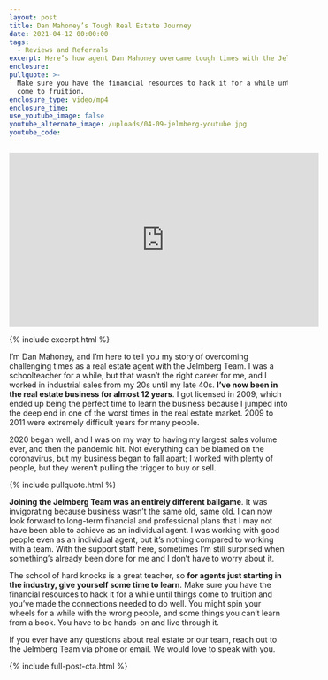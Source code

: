 ```yaml
---
layout: post
title: Dan Mahoney’s Tough Real Estate Journey
date: 2021-04-12 00:00:00
tags:
  - Reviews and Referrals
excerpt: Here’s how agent Dan Mahoney overcame tough times with the Jelmberg Team.
enclosure:
pullquote: >-
  Make sure you have the financial resources to hack it for a while until things
  come to fruition.
enclosure_type: video/mp4
enclosure_time:
use_youtube_image: false
youtube_alternate_image: /uploads/04-09-jelmberg-youtube.jpg
youtube_code:
---
```

<iframe src="https://www.youtube.com/embed/Cx4TcmtCcak?rel=0" width="560" height="315" frameborder="0" allowfullscreen="allowfullscreen"></iframe>

{% include excerpt.html %}

I’m Dan Mahoney, and I’m here to tell you my story of overcoming challenging times as a real estate agent with the Jelmberg Team. I was a schoolteacher for a while, but that wasn’t the right career for me, and I worked in industrial sales from my 20s until my late 40s. **I’ve now been in the real estate business for almost 12 years**. I got licensed in 2009, which ended up being the perfect time to learn the business because I jumped into the deep end in one of the worst times in the real estate market. 2009 to 2011 were extremely difficult years for many people.

2020 began well, and I was on my way to having my largest sales volume ever, and then the pandemic hit. Not everything can be blamed on the coronavirus, but my business began to fall apart; I worked with plenty of people, but they weren’t pulling the trigger to buy or sell.

{% include pullquote.html %}

**Joining the Jelmberg Team was an entirely different ballgame**. It was invigorating because business wasn’t the same old, same old. I can now look forward to long-term financial and professional plans that I may not have been able to achieve as an individual agent. I was working with good people even as an individual agent, but it’s nothing compared to working with a team. With the support staff here, sometimes I’m still surprised when something’s already been done for me and I don’t have to worry about it.

The school of hard knocks is a great teacher, so **for agents just starting in the industry, give yourself some time to learn**. Make sure you have the financial resources to hack it for a while until things come to fruition and you’ve made the connections needed to do well. You might spin your wheels for a while with the wrong people, and some things you can’t learn from a book. You have to be hands-on and live through it.

If you ever have any questions about real estate or our team, reach out to the Jelmberg Team via phone or email. We would love to speak with you.

{% include full-post-cta.html %}
